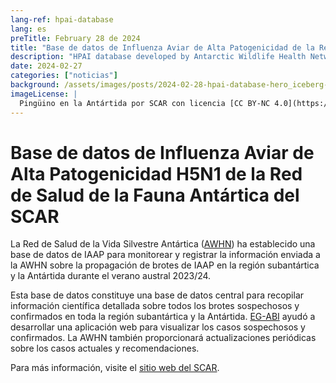```yaml
---
lang-ref: hpai-database
lang: es
preTitle: February 28 de 2024
title: "Base de datos de Influenza Aviar de Alta Patogenicidad de la Red de Salud de la Fauna Antártica del SCAR"
description: "HPAI database developed by Antarctic Wildlife Health Network (AWHN) "
date: 2024-02-27
categories: ["noticias"]
background: /assets/images/posts/2024-02-28-hpai-database-hero_iceberg-pingu.png
imageLicense: |
  Pingüino en la Antártida por SCAR con licencia [CC BY-NC 4.0](https://creativecommons.org/licenses/by-nc/4.0/)
---
```



# Base de datos de Influenza Aviar de Alta Patogenicidad H5N1 de la Red de Salud de la Fauna Antártica del SCAR

La Red de Salud de la Vida Silvestre Antártica ([AWHN](https://scar.org/science/life/awhn)) ha establecido una base de datos de IAAP para monitorear y registrar la información enviada a la AWHN sobre la propagación de brotes de IAAP en la región subantártica y la Antártida durante el verano austral 2023/24.

Esta base de datos constituye una base de datos central para recopilar información científica detallada sobre todos los brotes sospechosos y confirmados en toda la región subantártica y la Antártida.
[EG-ABI](https://scar.org/science/life/egabi) ayudó a desarrollar una aplicación web para visualizar los casos sospechosos y confirmados.
La AWHN también proporcionará actualizaciones periódicas sobre los casos actuales y recomendaciones. 

Para más información, visite el [sitio web del SCAR](https://scar.org/library-data/avian-flu).
